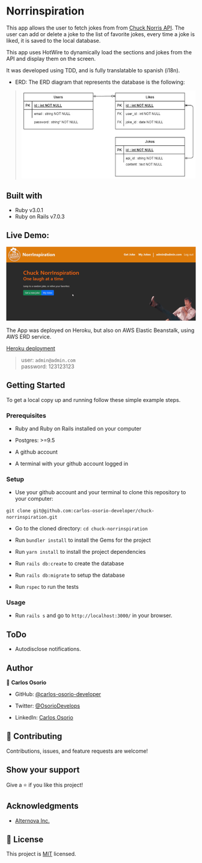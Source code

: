 # Norrinspiration

This app allows the user to fetch jokes from from [Chuck Norris API](https://api.chucknorris.io/). The user can add or delete a joke to the list of favorite jokes, every time a joke is liked, it is saved to the local database.

This app uses HotWire to dynamically load the sections and jokes from the API and display them on the screen.

It was developed using TDD, and is fully translatable to spanish (i18n).

- ERD: The ERD diagram that represents the database is the following:

> ![ERD](ERD.jpg)

## Built with

- Ruby v3.0.1
- Ruby on Rails v7.0.3

## Live Demo:

![](main-gif.gif)

The App was deployed on Heroku, but also on AWS Elastic Beanstalk, using AWS ERD service.

[Heroku deployment](https://norrinspiration.herokuapp.com/)

> user: ```admin@admin.com``` \
> password: 123123123

## Getting Started

To get a local copy up and running follow these simple example steps.

### Prerequisites

- Ruby and Ruby on Rails installed on your computer

- Postgres: >=9.5

- A github account

- A terminal with your github account logged in

### Setup

- Use your github account and your terminal to clone this repository to your computer:

`git clone git@github.com:carlos-osorio-developer/chuck-norrinspiration.git`

- Go to the cloned directory:
`cd chuck-norrinspiration`

- Run `bundler install` to install the Gems for the project

- Run `yarn install` to install the project dependencies

- Run `rails db:create` to create the database

- Run `rails db:migrate` to setup the database

- Run `rspec` to run the tests

### Usage

- Run `rails s` and go to `http://localhost:3000/` in your browser.

## ToDo

  - Autodisclose notifications.
  
## Author

👤 **Carlos Osorio**

- GitHub: [@carlos-osorio-developer](https://github.com/carlos-osorio-developer)

- Twitter: [@OsorioDevelops](hhttps://twitter.com/@OsorioDevelops)

- LinkedIn: [Carlos Osorio](https://www.linkedin.com/in/carlos-osorio-developer/)
​
## 🤝 Contributing

Contributions, issues, and feature requests are welcome!

## Show your support


Give a ⭐️ if you like this project!


## Acknowledgments

- [Alternova Inc.](https://www.alternova.co/)

## 📝 License

This project is [MIT](./MIT.md) licensed.

